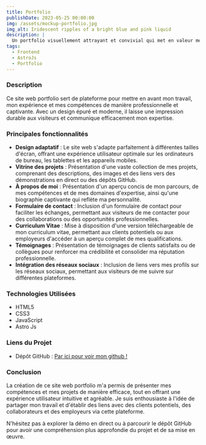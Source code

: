 ```yaml
---
title: Portfolio
publishDate: 2023-05-25 00:00:00
img: /assets/mockup-portfolio.jpg
img_alt: Iridescent ripples of a bright blue and pink liquid
description: |
  Un portfolio visuellement attrayant et convivial qui met en valeur mes compétences, mes projets et mes réalisations.
tags:
  - Frontend
  - AstroJs
  - Portfolio
---
```



### Description

Ce site web portfolio sert de plateforme pour mettre en avant mon travail, mon expérience et mes compétences de manière professionnelle et captivante. Avec un design épuré et moderne, il laisse une impression durable aux visiteurs et communique efficacement mon expertise.

### Principales fonctionnalités

- **Design adaptatif** : Le site web s'adapte parfaitement à différentes tailles d'écran, offrant une expérience utilisateur optimale sur les ordinateurs de bureau, les tablettes et les appareils mobiles.
- **Vitrine des projets** : Présentation d'une vaste collection de mes projets, comprenant des descriptions, des images et des liens vers des démonstrations en direct ou des dépôts GitHub.
- **À propos de moi** : Présentation d'un aperçu concis de mon parcours, de mes compétences et de mes domaines d'expertise, ainsi qu'une biographie captivante qui reflète ma personnalité.
- **Formulaire de contact** : Inclusion d'un formulaire de contact pour faciliter les échanges, permettant aux visiteurs de me contacter pour des collaborations ou des opportunités professionnelles.
- **Curriculum Vitae** : Mise à disposition d'une version téléchargeable de mon curriculum vitae, permettant aux clients potentiels ou aux employeurs d'accéder à un aperçu complet de mes qualifications.
- **Témoignages** : Présentation de témoignages de clients satisfaits ou de collègues pour renforcer ma crédibilité et consolider ma réputation professionnelle.
- **Intégration des réseaux sociaux** : Inclusion de liens vers mes profils sur les réseaux sociaux, permettant aux visiteurs de me suivre sur différentes plateformes.

### Technologies Utilisées

- HTML5
- CSS3
- JavaScript
- Astro Js

### Liens du Projet

- Dépôt GitHub : [Par ici pour voir mon github !](https://github.com/gowku/astro-portfolio)

### Conclusion

La création de ce site web portfolio m'a permis de présenter mes compétences et mes projets de manière efficace, tout en offrant une expérience utilisateur intuitive et agréable. Je suis enthousiaste à l'idée de partager mon travail et d'établir des liens avec des clients potentiels, des collaborateurs et des employeurs via cette plateforme.

N'hésitez pas à explorer la démo en direct ou à parcourir le dépôt GitHub pour avoir une compréhension plus approfondie du projet et de sa mise en œuvre.
